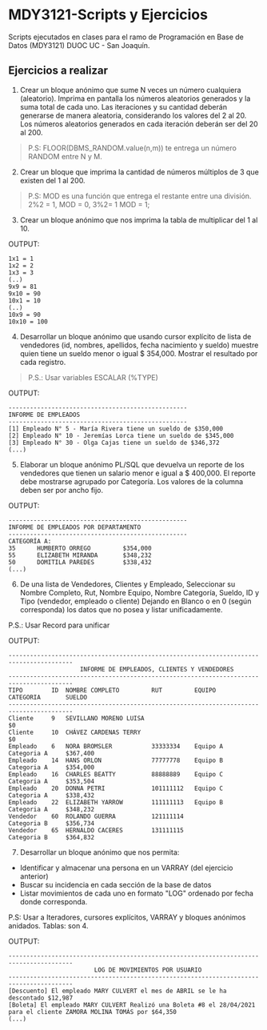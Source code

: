 # MDY3121-Scripts y Ejercicios

Scripts ejecutados en clases para el ramo de Programación en Base de Datos (MDY3121) DUOC UC - San Joaquín.

## Ejercicios a realizar

1. Crear un bloque anónimo que sume N veces un número cualquiera (aleatorio).
Imprima en pantalla los números aleatorios generados y la suma total de cada uno.
Las iteraciones y su cantidad deberán generarse de manera aleatoria,
considerando los valores del 2 al 20. Los números aleatorios generados en
cada iteración deberán ser del 20 al 200.
> P.S: FLOOR(DBMS_RANDOM.value(n,m)) te entrega un número RANDOM entre N y M.

2. Crear un bloque que imprima la cantidad de números múltiplos de 3
que existen del 1 al 200.
>P.S: MOD es una función que entrega el restante entre una división.
> 2%2 = 1, MOD = 0, 3%2= 1 MOD = 1;

3. Crear un bloque anónimo que nos imprima la tabla de multiplicar del 1 al 10.

OUTPUT:
```
1x1 = 1
1x2 = 2
1x3 = 3
(..)
9x9 = 81
9x10 = 90
10x1 = 10
(..)
10x9 = 90
10x10 = 100
```

4. Desarrollar un bloque anónimo que usando cursor explícito de lista de vendedores 
(id, nombres, apellidos, fecha nacimiento y sueldo) muestre quien tiene un sueldo menor o
igual $ 354,000.
Mostrar el resultado por cada registro.
>P.S.: Usar variables ESCALAR (%TYPE)

OUTPUT:
```plaintext
--------------------------------------------------
INFORME DE EMPLEADOS
--------------------------------------------------
[1] Empleado N° 5 - María Rivera tiene un sueldo de $350,000
[2] Empleado N° 10 - Jeremías Lorca tiene un sueldo de $345,000
[3] Empleado N° 30 - Olga Cajas tiene un sueldo de $346,372
(...)
```

5.  Elaborar un bloque anónimo PL/SQL que devuelva un reporte de los vendedores
que tienen un salario menor e igual a $ 400,000. El reporte debe mostrarse
agrupado por Categoría. Los valores de la columna deben ser por ancho fijo.

OUTPUT:
```plaintext
--------------------------------------------------
INFORME DE EMPLEADOS POR DEPARTAMENTO
--------------------------------------------------
CATEGORÍA A: 
35	    HUMBERTO ORREGO         $354,000
55	    ELIZABETH MIRANDA       $348,232
50	    DOMITILA PAREDES        $338,432
(...)
```

6. De una lista de Vendedores, Clientes y Empleado, Seleccionar su Nombre Completo,
Rut, Nombre Equipo, Nombre Categoría, Sueldo, ID y Tipo (vendedor, empleado o cliente)
Dejando en Blanco o en 0 (según corresponda) los datos que no posea y listar
unificadamente.

P.S.: Usar Record para unificar

OUTPUT:
```plaintext
----------------------------------------------------------------------------------------
                    INFORME DE EMPLEADOS, CLIENTES Y VENDEDORES
----------------------------------------------------------------------------------------
TIPO        ID  NOMBRE COMPLETO         RUT         EQUIPO      CATEGORIA       SUELDO
----------------------------------------------------------------------------------------
Cliente	    9   SEVILLANO MORENO LUISA                                          $0
Cliente     10  CHÁVEZ CARDENAS TERRY                                           $0
Empleado    6   NORA BROMSLER           33333334    Equipo A    Categoria A     $367,400
Empleado    14	HANS ORLON              77777778    Equipo B    Categoria A     $354,000
Empleado    16	CHARLES BEATTY          88888889    Equipo C    Categoria A     $353,504
Empleado    20	DONNA PETRI             101111112   Equipo C    Categoria A     $338,432
Empleado    22	ELIZABETH YARROW        111111113   Equipo B    Categoria A     $348,232
Vendedor    60	ROLANDO GUERRA          121111114               Categoria B     $356,734
Vendedor    65	HERNALDO CACERES        131111115               Categoria B     $364,832
```

7. Desarrollar un bloque anónimo que nos permita:
- Identificar y almacenar una persona en un VARRAY (del ejercicio anterior)
- Buscar su incidencia en cada sección de la base de datos
- Listar movimientos de cada uno en formato "LOG" ordenado por fecha donde
corresponda.

P.S: Usar a Iteradores, cursores explícitos, VARRAY y bloques anónimos anidados.
Tablas: son 4.

OUTPUT:
```plaintext
----------------------------------------------------------------------------------------
                        LOG DE MOVIMIENTOS POR USUARIO
----------------------------------------------------------------------------------------
[Descuento] El empleado MARY CULVERT el mes de ABRIL se le ha descontado $12,987
[Boleta] El empleado MARY CULVERT Realizó una Boleta #8 el 28/04/2021 para el cliente ZAMORA MOLINA TOMÁS por $64,350
(...)
```
